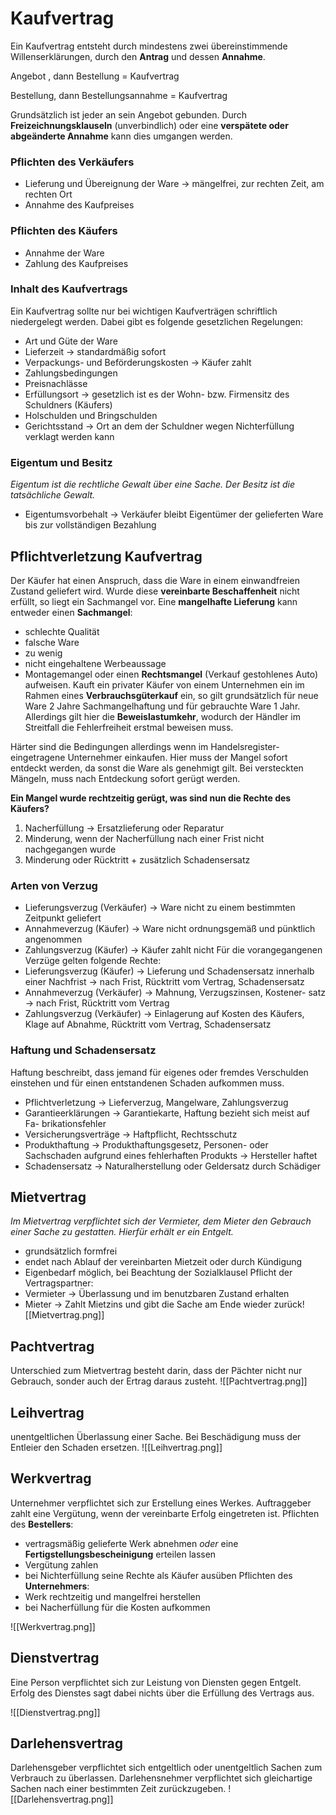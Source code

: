 # Kaufvertrag
Ein Kaufvertrag entsteht durch mindestens zwei übereinstimmende Willenserklärungen, durch den **Antrag** und dessen **Annahme**.

Angebot , dann  Bestellung = Kaufvertrag

Bestellung, dann Bestellungsannahme = Kaufvertrag 

Grundsätzlich ist jeder an sein Angebot gebunden. Durch **Freizeichnungsklauseln** (unverbindlich) oder eine **verspätete oder abgeänderte Annahme** kann dies umgangen werden. 

### Pflichten des Verkäufers
- Lieferung und Übereignung der Ware → mängelfrei, zur rechten Zeit, am rechten Ort
- Annahme des Kaufpreises
### Pflichten des Käufers
- Annahme der Ware
- Zahlung des Kaufpreises
### Inhalt des Kaufvertrags
Ein Kaufvertrag sollte nur bei wichtigen Kaufverträgen schriftlich niedergelegt werden. Dabei gibt es folgende gesetzlichen Regelungen: 
- Art und Güte der Ware
- Lieferzeit → standardmäßig sofort
- Verpackungs- und Beförderungskosten → Käufer zahlt
- Zahlungsbedingungen 
- Preisnachlässe
- Erfüllungsort → gesetzlich ist es der Wohn- bzw. Firmensitz des Schuldners (Käufers)
- Holschulden und Bringschulden 
- Gerichtsstand → Ort an dem der Schuldner wegen Nichterfüllung verklagt werden kann 
### Eigentum und Besitz
*Eigentum ist die rechtliche Gewalt über eine Sache. Der Besitz ist die tatsächliche Gewalt.* 

- Eigentumsvorbehalt → Verkäufer bleibt Eigentümer der gelieferten Ware bis zur vollständigen Bezahlung

## Pflichtverletzung  Kaufvertrag
Der Käufer hat einen Anspruch, dass die Ware in einem einwandfreien Zustand geliefert wird. Wurde diese **vereinbarte Beschaffenheit** nicht erfüllt, so liegt ein Sachmangel vor. Eine **mangelhafte Lieferung** kann entweder einen **Sachmangel**: 
- schlechte Qualität
- falsche Ware
- zu wenig
- nicht eingehaltene Werbeaussage
- Montagemangel
oder einen **Rechtsmangel** (Verkauf gestohlenes Auto) aufweisen. Kauft ein privater Käufer von einem Unternehmen ein im Rahmen eines **Verbrauchsgüterkauf** ein, so gilt grundsätzlich für neue Ware 2 Jahre Sachmangelhaftung und für gebrauchte Ware 1 Jahr. Allerdings gilt hier die **Beweislastumkehr**, wodurch der Händler im Streitfall die Fehlerfreiheit erstmal beweisen muss. 

Härter sind die Bedingungen allerdings wenn im Handelsregister-eingetragene Unternehmer einkaufen. Hier muss der Mangel sofort entdeckt werden, da sonst die Ware als genehmigt gilt. Bei versteckten Mängeln, muss nach Entdeckung sofort gerügt werden. 

**Ein Mangel wurde rechtzeitig gerügt, was sind nun die Rechte des Käufers?**
1.  Nacherfüllung → Ersatzlieferung oder Reparatur
2. Minderung, wenn der Nacherfüllung nach einer Frist nicht nachgegangen wurde
3. Minderung oder Rücktritt + zusätzlich Schadensersatz

### Arten von Verzug
- Lieferungsverzug (Verkäufer) → Ware nicht zu einem bestimmten Zeitpunkt geliefert
- Annahmeverzug (Käufer) → Ware nicht ordnungsgemäß und pünktlich angenommen
- Zahlungsverzug (Käufer) → Käufer zahlt nicht 
Für die vorangegangenen Verzüge gelten folgende Rechte: 
- Lieferungsverzug (Käufer) → Lieferung und Schadensersatz innerhalb
einer Nachfrist → nach Frist, Rücktritt vom Vertrag, Schadensersatz
- Annahmeverzug (Verkäufer) → Mahnung, Verzugszinsen, Kostener-
satz → nach Frist, Rücktritt vom Vertrag
- Zahlungsverzug (Verkäufer) → Einlagerung auf Kosten des Käufers,
Klage auf Abnahme, Rücktritt vom Vertrag, Schadensersatz
### Haftung und Schadensersatz
Haftung beschreibt, dass jemand für eigenes oder fremdes Verschulden einstehen
und für einen entstandenen Schaden aufkommen muss.
- Pflichtverletzung → Lieferverzug, Mangelware, Zahlungsverzug
- Garantieerklärungen → Garantiekarte, Haftung bezieht sich meist auf Fa-
brikationsfehler
- Versicherungsverträge → Haftpflicht, Rechtsschutz
- Produkthaftung → Produkthaftungsgesetz, Personen- oder Sachschaden
aufgrund eines fehlerhaften Produkts → Hersteller haftet
- Schadensersatz → Naturalherstellung oder Geldersatz durch Schädiger

## Mietvertrag
*Im Mietvertrag verpflichtet sich der Vermieter, dem Mieter den Gebrauch einer Sache zu gestatten. Hierfür erhält er ein Entgelt.*
- grundsätzlich formfrei
- endet nach Ablauf der vereinbarten Mietzeit oder durch Kündigung
- Eigenbedarf möglich, bei Beachtung der Sozialklausel
Pflicht der Vertragspartner: 
- Vermieter → Überlassung und im benutzbaren Zustand erhalten 
- Mieter → Zahlt Mietzins und gibt die Sache am Ende wieder zurück![[Mietvertrag.png]]
## Pachtvertrag
Unterschied zum Mietvertrag besteht darin, dass der Pächter nicht nur Gebrauch, sonder auch der Ertrag daraus zusteht. 
![[Pachtvertrag.png]]
## Leihvertrag
unentgeltlichen Überlassung einer Sache. Bei Beschädigung muss der Entleier den Schaden ersetzen.
![[Leihvertrag.png]]
## Werkvertrag 
Unternehmer verpflichtet sich zur Erstellung eines Werkes. Auftraggeber zahlt eine Vergütung, wenn der vereinbarte Erfolg eingetreten ist. 
Pflichten des **Bestellers**: 
- vertragsmäßig gelieferte Werk abnehmen *oder* eine **Fertigstellungsbescheinigung** erteilen lassen
- Vergütung zahlen
- bei Nichterfüllung seine Rechte als Käufer ausüben
Pflichten des **Unternehmers**: 
- Werk rechtzeitig und mangelfrei herstellen
- bei Nacherfüllung für die Kosten aufkommen

![[Werkvertrag.png]]

## Dienstvertrag
Eine Person verpflichtet sich zur Leistung von Diensten gegen Entgelt. Erfolg des Dienstes sagt dabei nichts über die Erfüllung des Vertrags aus. 


![[Dienstvertrag.png]]
## Darlehensvertrag
Darlehensgeber verpflichtet sich entgeltlich oder unentgeltlich Sachen zum Verbrauch zu überlassen. Darlehensnehmer verpflichtet sich gleichartige Sachen nach einer bestimmten Zeit zurückzugeben. 
![[Darlehensvertrag.png]]
